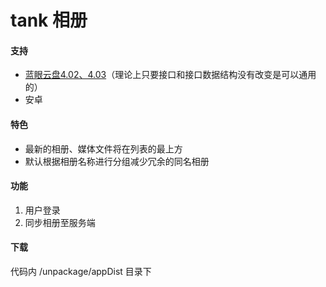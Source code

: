 # tank 相册

#### 支持

- [蓝眼云盘4.02、4.03](https://tank-doc.eyeblue.cn/basic/download.html)（理论上只要接口和接口数据结构没有改变是可以通用的）
- 安卓

#### 特色

- 最新的相册、媒体文件将在列表的最上方
- 默认根据相册名称进行分组减少冗余的同名相册

#### 功能

1. 用户登录
2. 同步相册至服务端

#### 下载

代码内 /unpackage/appDist 目录下
